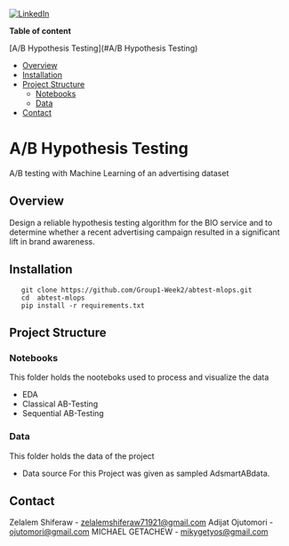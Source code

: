 [![LinkedIn][linkedin-shield]][linkedin-url]

**Table of content**

 [A/B Hypothesis Testing](#A/B Hypothesis Testing)
  - [Overview](#overview)
  - [Installation](#installation)
  - [Project Structure](#project-Structure)
    - [Notebooks](#notebooks)
    - [Data](#data)
  - [Contact](#contact)


# A/B Hypothesis Testing
A/B testing with Machine Learning of an advertising dataset

## Overview

<p>
Design a reliable hypothesis testing algorithm for the BIO service and to determine whether a recent advertising campaign resulted in a significant lift in brand awareness.
</p>

## Installation

       git clone https://github.com/Group1-Week2/abtest-mlops.git
       cd  abtest-mlops
       pip install -r requirements.txt


## Project Structure

### Notebooks 
This folder holds the nooteboks used to process and visualize the data 
- EDA 
- Classical AB-Testing
- Sequential AB-Testing

### Data
This folder holds the data of the project
  - Data source For this Project was given as sampled AdsmartABdata.


## Contact
Zelalem Shiferaw - zelalemshiferaw71921@gmail.com
Adijat Ojutomori - ojutomori@gmail.com
MICHAEL GETACHEW - mikygetyos@gmail.com






























[linkedin-shield]: https://img.shields.io/badge/-LinkedIn-black.svg?style=for-the-badge&logo=linkedin&colorB=555
[linkedin-url]: https://www.linkedin.com/in/zelalem-shiferaw-48a070187
